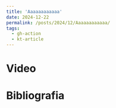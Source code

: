 ```yaml
---
title: 'Aaaaaaaaaaaa'
date: 2024-12-22
permalink: /posts/2024/12/Aaaaaaaaaaaa/
tags:
  - gh-action
  - kt-article
---
```


# Video


# Bibliografia

